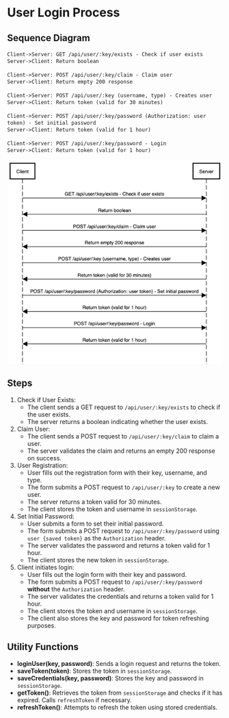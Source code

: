# User Login Process

## Sequence Diagram
```sequence
Client->Server: GET /api/user/:key/exists - Check if user exists
Server->Client: Return boolean

Client->Server: POST /api/user/:key/claim - Claim user
Server->Client: Return empty 200 response

Client->Server: POST /api/user/:key (username, type) - Creates user
Server->Client: Return token (valid for 30 minutes)

Client->Server: POST /api/user/:key/password (Authorization: user token) - Set initial password
Server->Client: Return token (valid for 1 hour)

Client->Server: POST /api/user/:key/password - Login
Server->Client: Return token (valid for 1 hour)
```
![Sequence Diagram](./auth-flow.png)

## Steps
1. Check if User Exists:
    - The client sends a GET request to `/api/user/:key/exists` to check if the user exists.
    - The server returns a boolean indicating whether the user exists.
2. Claim User:
    - The client sends a POST request to `/api/user/:key/claim` to claim a user.
    - The server validates the claim and returns an empty 200 response on success.
3. User Registration:
    - User fills out the registration form with their key, username, and type.
    - The form submits a POST request to `/api/user/:key` to create a new user.
    - The server returns a token valid for 30 minutes.
    - The client stores the token and username in `sessionStorage`.
4. Set Initial Password:
    - User submits a form to set their initial password.
    - The form submits a POST request to `/api/user/:key/password` using `user {saved token}` as the `Authorization` header.
    - The server validates the password and returns a token valid for 1 hour.
    - The client stores the new token in `sessionStorage`.
5. Client initiates login:
    - User fills out the login form with their key and password.
    - The form submits a POST request to `/api/user/:key/password` **without** the `Authorization` header.
    - The server validates the credentials and returns a token valid for 1 hour.
    - The client stores the token and username in `sessionStorage`.
    - The client also stores the key and password for token refreshing purposes.

## Utility Functions
- **loginUser(key, password)**: Sends a login request and returns the token.
- **saveToken(token)**: Stores the token in `sessionStorage`.
- **saveCredentials(key, password)**: Stores the key and password in `sessionStorage`.
- **getToken()**: Retrieves the token from `sessionStorage` and checks if it has expired. Calls `refreshToken` if necessary.
- **refreshToken()**: Attempts to refresh the token using stored credentials.